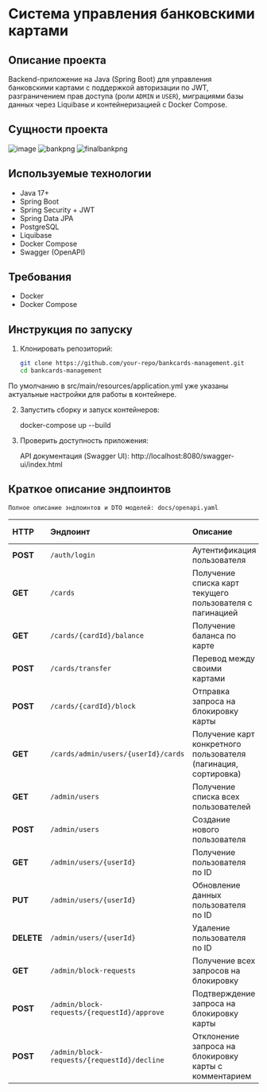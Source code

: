 # Система управления банковскими картами

## Описание проекта

Backend-приложение на Java (Spring Boot) для управления банковскими картами с поддержкой авторизации по JWT, разграничением прав доступа (роли `ADMIN` и `USER`), миграциями базы данных через Liquibase и контейнеризацией с Docker Compose.

## Сущности проекта

![image](https://github.com/user-attachments/assets/2e64904a-805c-4390-b604-0803995ec6dd)
![bankpng](https://github.com/user-attachments/assets/3ecf9dc8-65f2-428c-a827-e23db697c758)
![finalbankpng](https://github.com/user-attachments/assets/8d9fed7a-44c7-48a7-9aa2-c9a185b1460e)


## Используемые технологии

- Java 17+
- Spring Boot
- Spring Security + JWT
- Spring Data JPA
- PostgreSQL
- Liquibase
- Docker Compose
- Swagger (OpenAPI)

## Требования

- Docker
- Docker Compose

## Инструкция по запуску

1. Клонировать репозиторий:

   ```bash
   git clone https://github.com/your-repo/bankcards-management.git
   cd bankcards-management
   
По умолчанию в src/main/resources/application.yml уже указаны актуальные настройки для работы в контейнере.

2. Запустить сборку и запуск контейнеров:

    docker-compose up --build

3. Проверить доступность приложения:

    API документация (Swagger UI): http://localhost:8080/swagger-ui/index.html

## Краткое описание эндпоинтов

    Полное описание эндпоинтов и DTO моделей: docs/openapi.yaml

| HTTP       | Эндпоинт                                    | Описание                                                        | Роль доступа |
| :--------- | :------------------------------------------ | :-------------------------------------------------------------- | :----------- |
| **POST**   | `/auth/login`                               | Аутентификация пользователя                                     | Открытый     |
| **GET**    | `/cards`                                    | Получение списка карт текущего пользователя с пагинацией        | USER         |
| **GET**    | `/cards/{cardId}/balance`                   | Получение баланса по карте                                      | USER         |
| **POST**   | `/cards/transfer`                           | Перевод между своими картами                                    | USER         |
| **POST**   | `/cards/{cardId}/block`                     | Отправка запроса на блокировку карты                            | USER         |
| **GET**    | `/cards/admin/users/{userId}/cards`         | Получение карт конкретного пользователя (пагинация, сортировка) | ADMIN        |
| **GET**    | `/admin/users`                              | Получение списка всех пользователей                             | ADMIN        |
| **POST**   | `/admin/users`                              | Создание нового пользователя                                    | ADMIN        |
| **GET**    | `/admin/users/{userId}`                     | Получение пользователя по ID                                    | ADMIN        |
| **PUT**    | `/admin/users/{userId}`                     | Обновление данных пользователя по ID                            | ADMIN        |
| **DELETE** | `/admin/users/{userId}`                     | Удаление пользователя по ID                                     | ADMIN        |
| **GET**    | `/admin/block-requests`                     | Получение всех запросов на блокировку                           | ADMIN        |
| **POST**   | `/admin/block-requests/{requestId}/approve` | Подтверждение запроса на блокировку карты                       | ADMIN        |
| **POST**   | `/admin/block-requests/{requestId}/decline` | Отклонение запроса на блокировку карты с комментарием           | ADMIN        |
